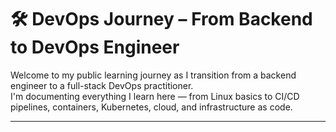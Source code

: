 # 🛠️ DevOps Journey – From Backend to DevOps Engineer

Welcome to my public learning journey as I transition from a backend engineer to a full-stack DevOps practitioner.  
I'm documenting everything I learn here — from Linux basics to CI/CD pipelines, containers, Kubernetes, cloud, and infrastructure as code.

---
